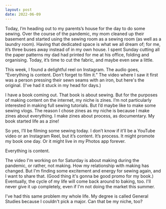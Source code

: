 ```yaml
---
layout: post
date: 2022-06-09
---
```


Today, I’m heading out to my parents’s house for the day to do some sewing. Over the course of the pandemic, my mom cleaned up their basement and started using the sewing room as a sewing room (as well as a laundry room). Having that dedicated space is what we all dream of; for me, it’s three buses away instead of in my own house. I spent Sunday cutting all the paper patterns my dad had printed for me at his office, folding and organising. Today, it’s time to cut the fabric, and maybe even sew a little.

This week, I found a delightful reel on Instagram. The audio goes, “Everything is content. Don’t forget to film it.” The video where I saw it first was a person pressing their sewn seams with an iron, but here's the original. (I've had it stuck in my head for days.)

I have a book coming out. That book is about sewing. But for the purposes of making content on the internet, my niche is zines. I’m not particularly interested in making full sewing tutorials. But I’d maybe like to make some sewing vlogs. The reason I chose zines as my niche is because I make zines about everything. I make zines about process, as documentary. My book started life as a zine!

So yes, I’ll be filming some sewing today. I don’t know if it’ll be a YouTube video or an Instagram Reel, but it’s content. It’s process. It might promote my book one day. Or it might live in my Photos app forever.

Everything is content.

The video I'm working on for Saturday is about making during the pandemic, or rather, not making. How my relationship with making has changed. But I'm finding some excitement and energy for sewing again, and I want to share that. (Good thing it's gonna be good promo for my book.) Eventually, the cycle of my life will come back around to baking, too. I'll never give it up completely, even if I'm not doing the market this summer.

I've had this same problem my whole life. My degree is called General Studies because I couldn't pick a major. Can that be my niche, too?
